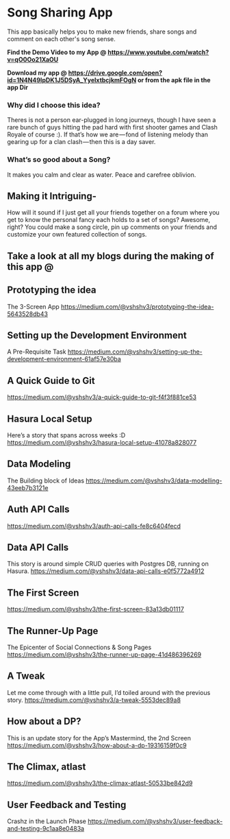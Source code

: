 # Song Sharing App

This app basically helps you to make new friends, share songs and comment on each other's song sense. 

**Find the Demo Video to my App @ https://www.youtube.com/watch?v=qO0Oo21XaOU**

**Download my app @ https://drive.google.com/open?id=1N4N49IpDK1J5DSyA_YyelxtbcjkmFOgN or from the apk file in the app Dir**

### Why did I choose this idea?

Theres is not a person ear-plugged in long journeys, though I have seen a rare bunch of guys hitting the pad hard with first shooter games and Clash Royale of course :). If that’s how we are — fond of listening melody than gearing up for a clan clash — then this is a day saver.

### What’s so good about a Song?

It makes you calm and clear as water. Peace and carefree oblivion.

## Making it Intriguing-

How will it sound if I just get all your friends together on a forum where you get to know the personal fancy each holds to a set of songs? Awesome, right? You could make a song circle, pin up comments on your friends and customize your own featured collection of songs.



## Take a look at all my blogs during the making of this app @

## Prototyping the idea
The 3-Screen App https://medium.com/@vshshv3/prototyping-the-idea-5643528db43

## Setting up the Development Environment
A Pre-Requisite Task https://medium.com/@vshshv3/setting-up-the-development-environment-61af57e30ba

## A Quick Guide to Git
https://medium.com/@vshshv3/a-quick-guide-to-git-f4f3f881ce53

## Hasura Local Setup
Here’s a story that spans across weeks :D
https://medium.com/@vshshv3/hasura-local-setup-41078a828077


## Data Modeling
The Building block of Ideas
https://medium.com/@vshshv3/data-modelling-43eeb7b3121e


## Auth API Calls
https://medium.com/@vshshv3/auth-api-calls-fe8c6404fecd

## Data API Calls
This story is around simple CRUD queries with Postgres DB, running on Hasura.
https://medium.com/@vshshv3/data-api-calls-e0f5772a4912

## The First Screen
https://medium.com/@vshshv3/the-first-screen-83a13db01117

## The Runner-Up Page
The Epicenter of Social Connections & Song Pages
https://medium.com/@vshshv3/the-runner-up-page-41d486396269

## A Tweak
Let me come through with a little pull, I’d toiled around with the previous story.
https://medium.com/@vshshv3/a-tweak-5553dec89a8

## How about a DP?
This is an update story for the App’s Mastermind, the 2nd Screen
https://medium.com/@vshshv3/how-about-a-dp-19316159f0c9

## The Climax, atlast
https://medium.com/@vshshv3/the-climax-atlast-50533be842d9


## User Feedback and Testing
Crashz in the Launch Phase
https://medium.com/@vshshv3/user-feedback-and-testing-9c1aa8e0483a
